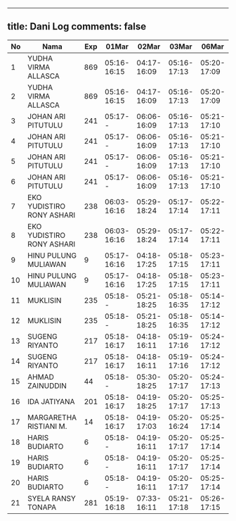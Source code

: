 
---
title: Dani Log
comments: false
---

| No | Nama | Exp | 01Mar | 02Mar | 03Mar | 06Mar |
|-----|-----|-----|-----|-----|-----|-----|
| 1 | YUDHA VIRMA ALLASCA | 869 | 05:16-16:15 | 04:17-16:09 | 05:16-17:13 | 05:20-17:09 |
| 2 | YUDHA VIRMA ALLASCA | 869 | 05:16-16:15 | 04:17-16:09 | 05:16-17:13 | 05:20-17:09 |
| 3 | JOHAN ARI PITUTULU | 241 | 05:17-- | 06:06-16:09 | 05:16-17:13 | 05:21-17:10 |
| 4 | JOHAN ARI PITUTULU | 241 | 05:17-- | 06:06-16:09 | 05:16-17:13 | 05:21-17:10 |
| 5 | JOHAN ARI PITUTULU | 241 | 05:17-- | 06:06-16:09 | 05:16-17:13 | 05:21-17:10 |
| 6 | JOHAN ARI PITUTULU | 241 | 05:17-- | 06:06-16:09 | 05:16-17:13 | 05:21-17:10 |
| 7 | EKO YUDISTIRO RONY ASHARI | 238 | 06:03-16:16 | 05:29-18:24 | 05:17-17:14 | 05:22-17:11 |
| 8 | EKO YUDISTIRO RONY ASHARI | 238 | 06:03-16:16 | 05:29-18:24 | 05:17-17:14 | 05:22-17:11 |
| 9 | HINU PULUNG MULIAWAN | 9 | 05:17-16:16 | 04:18-17:25 | 05:18-17:15 | 05:23-17:11 |
| 10 | HINU PULUNG MULIAWAN | 9 | 05:17-16:16 | 04:18-17:25 | 05:18-17:15 | 05:23-17:11 |
| 11 | MUKLISIN | 235 | 05:18-- | 05:21-18:25 | 05:18-16:35 | 05:14-17:12 |
| 12 | MUKLISIN | 235 | 05:18-- | 05:21-18:25 | 05:18-16:35 | 05:14-17:12 |
| 13 | SUGENG RIYANTO | 217 | 05:18-16:17 | 04:18-16:11 | 05:19-17:16 | 05:24-17:12 |
| 14 | SUGENG RIYANTO | 217 | 05:18-16:17 | 04:18-16:11 | 05:19-17:16 | 05:24-17:12 |
| 15 | AHMAD ZAINUDDIN | 44 | 05:18-- | 05:30-18:25 | 05:20-17:17 | 05:24-17:13 |
| 16 | IDA JATIYANA | 201 | 05:18-16:17 | 04:19-18:25 | 05:20-17:17 | 05:25-17:13 |
| 17 | MARGARETHA RISTIANI M. | 14 | 05:18-16:17 | 04:19-17:03 | 05:20-16:24 | 05:25-17:14 |
| 18 | HARIS BUDIARTO | 6 | 05:18-- | 04:19-16:11 | 05:20-17:17 | 05:25-17:14 |
| 19 | HARIS BUDIARTO | 6 | 05:18-- | 04:19-16:11 | 05:20-17:17 | 05:25-17:14 |
| 20 | HARIS BUDIARTO | 6 | 05:18-- | 04:19-16:11 | 05:20-17:17 | 05:25-17:14 |
| 21 | SYELA RANSY TONAPA | 281 | 05:19-16:18 | 07:33-16:11 | 05:21-17:18 | 05:26-17:15 |
